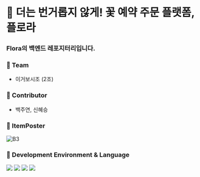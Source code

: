 # 💐 더는 번거롭지 않게! 꽃 예약 주문 플랫폼, 플로라 

### Flora의 백엔드 레포지터리입니다. 
### 🌼 Team
- 이거보시조 (2조)
### 🌼 Contributor
- <p> 백주연, 신혜승
### 🌼 ItemPoster
![B3](https://user-images.githubusercontent.com/73929840/170681558-5cc444be-979e-4c0a-a605-f60397634a3b.png)

### 🌼 Development Environment & Language
<img src="https://img.shields.io/badge/SpringBoot-6DB33F?style=flat-square&logo=SpringBoot&logoColor=white"/></a>
<img src="https://img.shields.io/badge/Java-007396?style=flat-square&logo=Java&logoColor=white"/></a>
<img src="https://img.shields.io/badge/Amazon AWS-232F3E?style=flat-square&logo=Amazon%20AWS&logoColor=white"/></a>
<img src="https://img.shields.io/badge/MySQL-4479A1?style=flat-square&logo=MySQL&logoColor=white"/></a>
